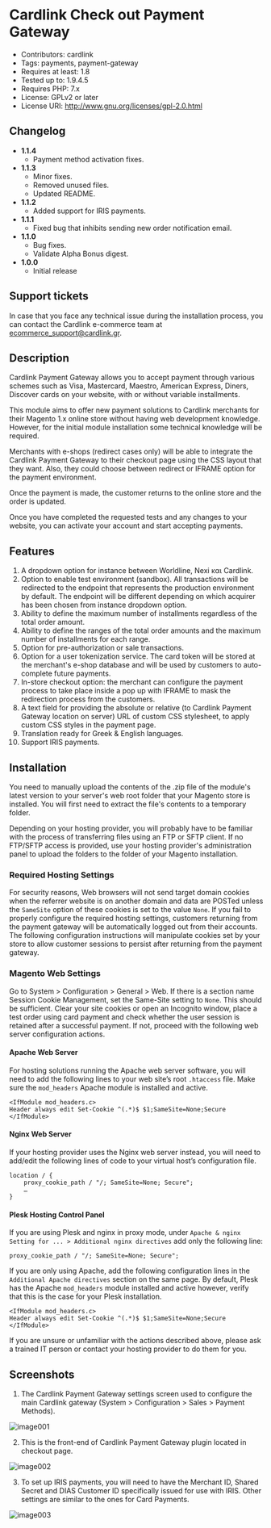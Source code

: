 # Cardlink Check out Payment Gateway

- Contributors: cardlink
- Tags: payments, payment-gateway
- Requires at least: 1.8
- Tested up to: 1.9.4.5
- Requires PHP: 7.x
- License: GPLv2 or later
- License URI: http://www.gnu.org/licenses/gpl-2.0.html

## Changelog

- **1.1.4**
  - Payment method activation fixes.
- **1.1.3**
  - Minor fixes.
  -	Removed unused files.
  -	Updated README.
- **1.1.2**
  - Added support for IRIS payments.
- **1.1.1**
  - Fixed bug that inhibits sending new order notification email.
- **1.1.0**
  - Bug fixes.
  - Validate Alpha Bonus digest.
- **1.0.0**
  - Initial release

## Support tickets

In case that you face any technical issue during the installation process, you can contact the Cardlink e-commerce team at ecommerce_support@cardlink.gr.


## Description

Cardlink Payment Gateway allows you to accept payment through various schemes such as Visa, Mastercard, Maestro, American Express, Diners, Discover cards on your website, with or without variable installments.

This module aims to offer new payment solutions to Cardlink merchants for their Magento 1.x online store without having web development knowledge. However, for the initial module installation some technical knowledge will be required.

Merchants with e-shops (redirect cases only) will be able to integrate the Cardlink Payment Gateway to their checkout page using the CSS layout that they want. Also, they could choose between redirect or IFRAME option for the payment environment.

Once the payment is made, the customer returns to the online store and the order is updated.

Once you have completed the requested tests and any changes to your website, you can activate your account and start accepting payments.

## Features

1. A dropdown option for instance between Worldline, Nexi και Cardlink.
2. Option to enable test environment (sandbox). All transactions will be redirected to the endpoint that represents the production environment by default. The endpoint will be different depending on which acquirer has been chosen from instance dropdown option.
3. Ability to define the maximum number of installments regardless of the total order amount.
4. Ability to define the ranges of the total order amounts and the maximum number of installments for each range.
5. Option for pre-authorization or sale transactions.
6. Option for a user tokenization service. The card token will be stored at the merchant's e-shop database and will be used by customers to auto-complete future payments.
7. In-store checkout option: the merchant can configure the payment process to take place inside a pop up with IFRAME to mask the redirection process from the customers.
8. A text field for providing the absolute or relative (to Cardlink Payment Gateway location on server) URL of custom CSS stylesheet, to apply custom CSS styles in the payment page.
9. Translation ready for Greek & English languages.
10. Support IRIS payments.

## Installation

You need to manually upload the contents of the .zip file of the module's latest version to your server's web root folder that your Magento store is installed. You will first need to extract the file's contents to a temporary folder.

Depending on your hosting provider, you will probably have to be familiar with the process of transferring files using an FTP or SFTP client. If no FTP/SFTP access is provided, use your hosting provider's administration panel to upload the folders to the folder of your Magento installation.

### Required Hosting Settings 

For security reasons, Web browsers will not send target domain cookies when the referrer website is on another domain and data are POSTed unless the ``SameSite`` option of these cookies is set to the value ``None``. If you fail to properly configure the required hosting settings, customers returning from the payment gateway will be automatically logged out from their accounts. The following configuration instructions will manipulate cookies set by your store to allow customer sessions to persist after returning from the payment gateway.

### Magento Web Settings

Go to System > Configuration > General > Web. If there is a section name Session Cookie Management, set the Same-Site setting to ``None``. This should be sufficient. Clear your site cookies or open an Incognito window, place a test order using card payment and check whether the user session is retained after a successful payment. If not, proceed with the following web server configuration actions.

#### Apache Web Server

For hosting solutions running the Apache web server software, you will need to add the following lines to your web site’s root ``.htaccess`` file. Make sure the ``mod_headers`` Apache module is installed and active.

```
<IfModule mod_headers.c>
Header always edit Set-Cookie ^(.*)$ $1;SameSite=None;Secure
</IfModule>
```

#### Nginx Web Server

If your hosting provider uses the Nginx web server instead, you will need to add/edit the following lines of code to your virtual host’s configuration file.

```
location / {
    proxy_cookie_path / "/; SameSite=None; Secure";
    …
}
```

#### Plesk Hosting Control Panel

If you are using Plesk and nginx in proxy mode, under ``Apache & nginx Setting for ... > Additional nginx directives`` add only the following line:

```
proxy_cookie_path / "/; SameSite=None; Secure";
```

If you are only using Apache, add the following configuration lines in the ``Additional Apache directives`` section on the same page. By default, Plesk has the Apache ``mod_headers`` module installed and active however, verify that this is the case for your Plesk installation.

```
<IfModule mod_headers.c>
Header always edit Set-Cookie ^(.*)$ $1;SameSite=None;Secure
</IfModule>
```

If you are unsure or unfamiliar with the actions described above, please ask a trained IT person or contact your hosting provider to do them for you.

## Screenshots

1.	The Cardlink Payment Gateway settings screen used to configure the main Cardlink gateway (System > Configuration > Sales > Payment Methods).

![image001](README-IMAGES/image001.png)

2.	This is the front-end of Cardlink Payment Gateway plugin located in checkout page.

![image002](README-IMAGES/image002.png)

3.	To set up IRIS payments, you will need to have the Merchant ID, Shared Secret and DIAS Customer ID specifically issued for use with IRIS. Other settings are similar to the ones for Card Payments.

![image003](README-IMAGES/image003.png)
